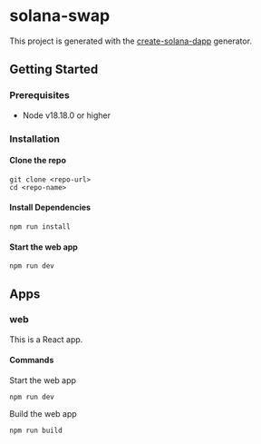# solana-swap

This project is generated with the [create-solana-dapp](https://github.com/solana-developers/create-solana-dapp) generator.

## Getting Started

### Prerequisites

- Node v18.18.0 or higher

### Installation

#### Clone the repo

```shell
git clone <repo-url>
cd <repo-name>
```

#### Install Dependencies

```shell
npm run install
```

#### Start the web app

```
npm run dev
```

## Apps

### web

This is a React app.

#### Commands

Start the web app

```shell
npm run dev
```

Build the web app

```shell
npm run build
```
